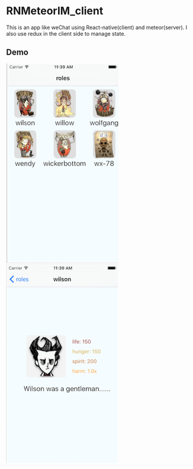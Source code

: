 # RNMeteorIM_client

This is an app like weChat using React-native(client) and meteor(server). I also use redux in the client side to manage state.


## Demo

![Demo](https://raw.githubusercontent.com/ZackLeonardo/react-native-sudokuGrid/master/screenShot1.png)
![Demo](https://raw.githubusercontent.com/ZackLeonardo/react-native-sudokuGrid/master/screenShot2.png)
